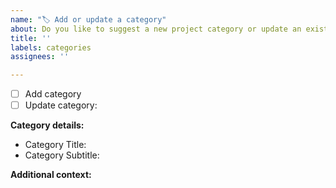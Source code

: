 ```yaml
---
name: "🏷 Add or update a category"
about: Do you like to suggest a new project category or update an existing one?
title: ''
labels: categories
assignees: ''

---
```


<!--
Please select either to add or to update a category:
-->

- [ ] Add category
- [ ] Update category: <!-- Category Name or ID -->

**Category details:**

<!--- 
Please state the category details that should be added or changed.
-->

- Category Title:
- Category Subtitle:

**Additional context:**

<!-- Add any other context or additional information about why this change or addition is important. -->
